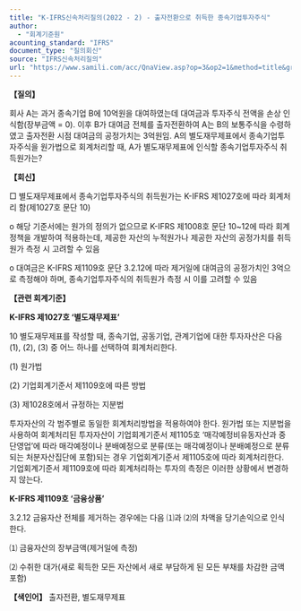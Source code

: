 ```yaml
---
title: "K-IFRS신속처리질의(2022 - 2) - 출자전환으로 취득한 종속기업투자주식"
author:
  - "회계기준원"
acounting_standard: "IFRS"
document_type: "질의회신"
source: "IFRS신속처리질의"
url: "https://www.samili.com/acc/QnaView.asp?op=3&op2=1&method=title&group=2124-15;1&orgcode=3&searchword=&page=16&code=K%2DIFRS%EC%8B%A0%EC%86%8D%EC%B2%98%EB%A6%AC%EC%A7%88%EC%9D%98%2D2%3A20220114"
---
```

**【질의】**

  

회사 A는 과거 종속기업 B에 10억원을 대여하였는데 대여금과 투자주식 전액을 손상 인식함(장부금액 = 0). 이후 B가 대여금 전체를 출자전환하여 A는 B의 보통주식을 수령하였고 출자전환 시점 대여금의 공정가치는 3억원임. A의 별도재무제표에서 종속기업투자주식을 원가법으로 회계처리할 때, A가 별도재무제표에 인식할 종속기업투자주식 취득원가는?

  
  

**【회신】**

  

□ 별도재무제표에서 종속기업투자주식의 취득원가는 K-IFRS 제1027호에 따라 회계처리 함(제1027호 문단 10)

  

o 해당 기준서에는 원가의 정의가 없으므로 K-IFRS 제1008호 문단 10~12에 따라 회계정책을 개발하여 적용하는데, 제공한 자산의 누적원가나 제공한 자산의 공정가치를 취득원가 측정 시 고려할 수 있음

  

o 대여금은 K-IFRS 제1109호 문단 3.2.12에 따라 제거일에 대여금의 공정가치인 3억으로 측정해야 하며, 종속기업투자주식의 취득원가 측정 시 이를 고려할 수 있음

  
  

**【관련 회계기준】**

  

**K-IFRS 제1027호 ‘별도재무제표’**

  

10 별도재무제표를 작성할 때, 종속기업, 공동기업, 관계기업에 대한 투자자산은 다음 (1), (2), (3) 중 어느 하나를 선택하여 회계처리한다.

(1) 원가법

(2) 기업회계기준서 제1109호에 따른 방법

(3) 제1028호에서 규정하는 지분법

투자자산의 각 범주별로 동일한 회계처리방법을 적용하여야 한다. 원가법 또는 지분법을 사용하여 회계처리된 투자자산이 기업회계기준서 제1105호 ‘매각예정비유동자산과 중단영업’에 따라 매각예정이나 분배예정으로 분류(또는 매각예정이나 분배예정으로 분류되는 처분자산집단에 포함)되는 경우 기업회계기준서 제1105호에 따라 회계처리한다. 기업회계기준서 제1109호에 따라 회계처리하는 투자의 측정은 이러한 상황에서 변경하지 않는다.

  

**K-IFRS 제1109호 ‘금융상품’**

  

3.2.12 금융자산 전체를 제거하는 경우에는 다음 ⑴과 ⑵의 차액을 당기손익으로 인식한다.

⑴ 금융자산의 장부금액(제거일에 측정)

⑵ 수취한 대가(새로 획득한 모든 자산에서 새로 부담하게 된 모든 부채를 차감한 금액 포함)

  
  

**【색인어】** 출자전환, 별도재무제표
